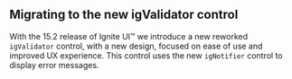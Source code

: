 ﻿<!--
|metadata|
{
    "fileName": "igvalidator_migration-topic",
    "controlName": "igEditors",
    "tags": ["Migration","Getting Started"]
}
|metadata|
-->

## Migrating to the new igValidator control

With the 15.2 release of Ignite UI™ we introduce a new reworked `igValidator` control, with a new design, focused on ease of use and improved UX experience. This control uses the new `igNotifier` control to display error messages. 